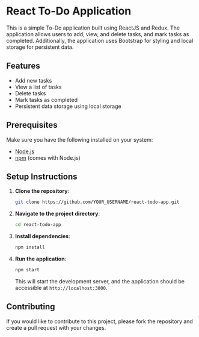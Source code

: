 # React To-Do Application

This is a simple To-Do application built using ReactJS and Redux. The application allows users to add, view, and delete tasks, and mark tasks as completed. Additionally, the application uses Bootstrap for styling and local storage for persistent data.

## Features

- Add new tasks
- View a list of tasks
- Delete tasks
- Mark tasks as completed
- Persistent data storage using local storage

## Prerequisites

Make sure you have the following installed on your system:

- [Node.js](https://nodejs.org/)
- [npm](https://www.npmjs.com/) (comes with Node.js)

## Setup Instructions

1. **Clone the repository**:

    ```bash
    git clone https://github.com/YOUR_USERNAME/react-todo-app.git
    ```

2. **Navigate to the project directory**:

    ```bash
    cd react-todo-app
    ```

3. **Install dependencies**:

    ```bash
    npm install
    ```

4. **Run the application**:

    ```bash
    npm start
    ```

    This will start the development server, and the application should be accessible at `http://localhost:3000`.

## Contributing

If you would like to contribute to this project, please fork the repository and create a pull request with your changes.


